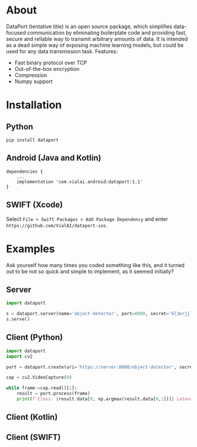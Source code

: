 # About
DataPort (tentative title) is an open source package, which simplifies data-focused communication by eliminating boilerplate code and providing fast, secure and reliable way to transmit arbitrary amounts of data. It is intended as a dead simple way of exposing machine learning models, but could be used for any data transmission task.
Features:
- Fast binary protocol over TCP
- Out-of-the-box encryption
- Compression
- Numpy support

# Installation

## Python
```shell script
pip install dataport
```

## Android (Java and Kotlin)
```
dependencies {
    ...
    implementation 'com.vialai.android:dataport:1.1'
}
```

## SWIFT (Xcode)
Select `File > Swift Packages > Add Package Dependency` and enter `https://github.com/VialAI/dataport-ios`.

# Examples
Ask yourself how many times you coded something like this, and it turned out to be not so quick and simple to implement, as it seemed initially?

## Server

```python
import dataport

s = dataport.server(name='object-detector', port=8080, secret='kl3erjjldsfk', ondata=lambda x: model.predict(x.data))
s.serve()
```


## Client (Python)

```python
import dataport
import cv2

port = dataport.create(uri='https://server:8080/object-detector', secret='kl3erjjldsfk')

cap = cv2.VideoCapture(0)

while frame:=cap.read()[1]:
	result = port.process(frame)
	print(f'Class: {result.data[0, np.argmax(result.data[0,:])]} Latency: {result.latency}')
```

## Client (Kotlin)

## Client (SWIFT)

